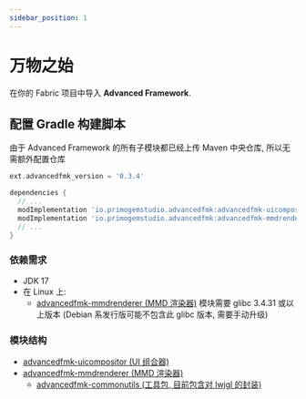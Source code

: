 ```yaml
---
sidebar_position: 1
---
```


# 万物之始

在你的 Fabric 项目中导入 **Advanced Framework**.

## 配置 Gradle 构建脚本

由于 Advanced Framework 的所有子模块都已经上传 Maven 中央仓库, 所以无需额外配置仓库
```groovy title="build.gradle"
ext.advancedfmk_version = '0.3.4'

dependencies {
  // ...
  modImplementation 'io.primogemstudio.advancedfmk:advancedfmk-uicompositor:$advancedfmk_version'
  modImplementation 'io.primogemstudio.advancedfmk:advancedfmk-mmdrenderer:$advancedfmk_version'
  // ...
}
```

### 依赖需求

- JDK 17
- 在 Linux 上: 
  - [advancedfmk-mmdrenderer (MMD 渲染器)](https://github.com/PrimogemStudio/Advanced-Framework/mmdrenderer) 模块需要 glibc 3.4.31 或以上版本 (Debian 系发行版可能不包含此 glibc 版本, 需要手动升级)

### 模块结构
- [advancedfmk-uicompositor (UI 组合器)](https://github.com/PrimogemStudio/Advanced-Framework/uicompositor)
- [advancedfmk-mmdrenderer (MMD 渲染器)](https://github.com/PrimogemStudio/Advanced-Framework/mmdrenderer)
  - [advancedfmk-commonutils (工具包, 目前包含对 lwjgl 的封装)](https://github.com/PrimogemStudio/Advanced-Framework/commonutils)
  